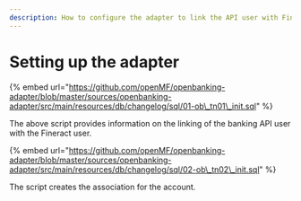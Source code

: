 ```yaml
---
description: How to configure the adapter to link the API user with Fineract customer.
---
```


# Setting up the adapter

{% embed url="https://github.com/openMF/openbanking-adapter/blob/master/sources/openbanking-adapter/src/main/resources/db/changelog/sql/01-ob\_tn01\_init.sql" %}

The above script provides information on the linking of the banking API user with the Fineract user.

{% embed url="https://github.com/openMF/openbanking-adapter/blob/master/sources/openbanking-adapter/src/main/resources/db/changelog/sql/02-ob\_tn02\_init.sql" %}

The script creates the association for the account.





